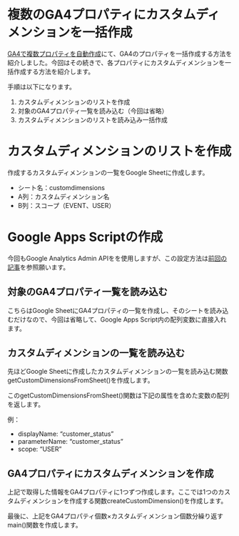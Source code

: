 # 複数のGA4プロパティにカスタムディメンションを一括作成

[GA4で複数プロパティを自動作成](https://github.com/ajaxbarcelonacruyff/ga4_create_multi_properties/blob/e8858e91d93c028ee908a33d22c38fdd4c4f11ac/README.md)にて、GA4のプロパティを一括作成する方法を紹介しました。今回はその続きで、各プロパティにカスタムディメンションを一括作成する方法を紹介します。

手順は以下になります。

1. カスタムディメンションのリストを作成
2. 対象のGA4プロパティ一覧を読み込む（今回は省略）
3. カスタムディメンションのリストを読み込み一括作成

# カスタムディメンションのリストを作成

作成するカスタムディメンションの一覧をGoogle Sheetに作成します。

- シート名：customdimensions
- A列：カスタムディメンション名
- B列：スコープ（EVENT、USER）

# Google Apps Scriptの作成
今回もGoogle Analytics Admin APIをを使用しますが、この設定方法は[前回の記事]((https://github.com/ajaxbarcelonacruyff/ga4_create_multi_properties/blob/e8858e91d93c028ee908a33d22c38fdd4c4f11ac/README.md))を参照願います。

## 対象のGA4プロパティ一覧を読み込む
こちらはGoogle SheetにGA4プロパティの一覧を作成し、そのシートを読み込むだけなので、今回は省略して、Google Apps Script内の配列変数に直接入れます。

## カスタムディメンションの一覧を読み込む
先ほどGoogle Sheetに作成したカスタムディメンションの一覧を読み込む関数getCustomDimensionsFromSheet()を作成します。

このgetCustomDimensionsFromSheet()関数は下記の属性を含めた変数の配列を返します。

例：
- displayName: “customer_status”
- parameterName: “customer_status”
- scope: “USER”

## GA4プロパティにカスタムディメンションを作成

上記で取得した情報をGA4プロパティに1つずつ作成します。ここでは1つのカスタムディメンションを作成する関数createCustomDimension()を作成します。

最後に、上記をGA4プロパティ個数×カスタムディメンション個数分繰り返すmain()関数を作成します。



